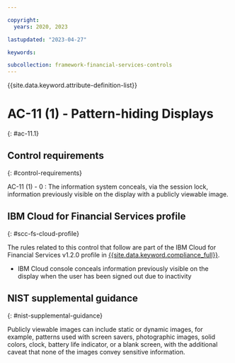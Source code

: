 ```yaml
---

copyright:
  years: 2020, 2023

lastupdated: "2023-04-27"

keywords:

subcollection: framework-financial-services-controls
---
```


{{site.data.keyword.attribute-definition-list}}

               
# AC-11 (1) - Pattern-hiding Displays
{: #ac-11.1}

## Control requirements
{: #control-requirements}

AC-11 (1) - 0
    : The information system conceals, via the session lock, information previously visible on the display with a publicly viewable image.

## IBM Cloud for Financial Services profile
{: #scc-fs-cloud-profile}

The rules related to this control that follow are part of the IBM Cloud for Financial Services v1.2.0 profile in [{{site.data.keyword.compliance_full}}](/docs/security-compliance?topic=security-compliance-getting-started).

- IBM Cloud console conceals information previously visible on the display when the user has been signed out due to inactivity

## NIST supplemental guidance
{: #nist-supplemental-guidance}

Publicly viewable images can include static or dynamic images, for example, patterns used with screen savers, photographic images, solid colors, clock, battery life indicator, or a blank screen, with the additional caveat that none of the images convey sensitive information.





